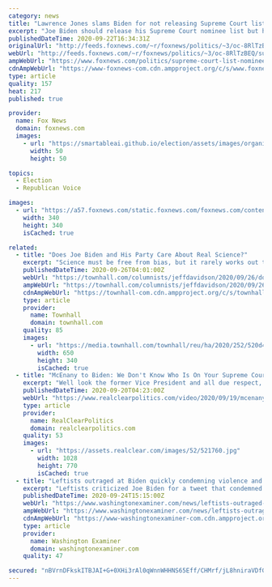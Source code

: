 ```yaml
---
category: news
title: "Lawrence Jones slams Biden for not releasing Supreme Court list: ‘Swing voters and moderates want to know’"
excerpt: "Joe Biden should release his Supreme Court nominee list but he doesn't want to \"box himself in,\" Fox Nation host Lawrence Jones said."
publishedDateTime: 2020-09-22T16:34:31Z
originalUrl: "http://feeds.foxnews.com/~r/foxnews/politics/~3/oc-8RlTzBEQ/supreme-court-list-nominee-biden"
webUrl: "http://feeds.foxnews.com/~r/foxnews/politics/~3/oc-8RlTzBEQ/supreme-court-list-nominee-biden"
ampWebUrl: "https://www.foxnews.com/politics/supreme-court-list-nominee-biden.amp"
cdnAmpWebUrl: "https://www-foxnews-com.cdn.ampproject.org/c/s/www.foxnews.com/politics/supreme-court-list-nominee-biden.amp"
type: article
quality: 157
heat: 217
published: true

provider:
  name: Fox News
  domain: foxnews.com
  images:
    - url: "https://smartableai.github.io/election/assets/images/organizations/foxnews.com-50x50.jpg"
      width: 50
      height: 50

topics:
  - Election
  - Republican Voice

images:
  - url: "https://a57.foxnews.com/static.foxnews.com/foxnews.com/content/uploads/2018/09/340/340/calebparkeheadshot0622182.jpg?ve=1&tl=1"
    width: 340
    height: 340
    isCached: true

related:
  - title: "Does Joe Biden and His Party Care About Real Science?"
    excerpt: "Science must be free from bias, but it rarely works out that way. A flurry of mainstream media reporters and left-leaning politicians, led by Joe Biden, Kamala Harris, and Nancy"
    publishedDateTime: 2020-09-26T04:01:00Z
    webUrl: "https://townhall.com/columnists/jeffdavidson/2020/09/26/does-joe-biden-and-his-party-care-about-real-science-n2576956"
    ampWebUrl: "https://townhall.com/columnists/jeffdavidson/2020/09/26/does-joe-biden-and-his-party-care-about-real-science-n2576956?amp=true"
    cdnAmpWebUrl: "https://townhall-com.cdn.ampproject.org/c/s/townhall.com/columnists/jeffdavidson/2020/09/26/does-joe-biden-and-his-party-care-about-real-science-n2576956?amp=true"
    type: article
    provider:
      name: Townhall
      domain: townhall.com
    quality: 85
    images:
      - url: "https://media.townhall.com/townhall/reu/ha/2020/252/520d45ce-521d-4061-9b89-0dd8991f322c.png"
        width: 650
        height: 340
        isCached: true
  - title: "McEnany to Biden: We Don't Know Who Is On Your Supreme Court List, Tell Voters Where You Stand"
    excerpt: "Well look the former Vice President and all due respect, instead of telling the current president what to do, he needs to tell voters where he stands. We don't know who is on his Supreme Court list. We don't know what kind of justices he would nominate."
    publishedDateTime: 2020-09-20T04:23:00Z
    webUrl: "https://www.realclearpolitics.com/video/2020/09/19/mcenany_to_biden_we_dont_know_who_is_on_your_supreme_court_list_tell_voters_where_you_stand.html#!"
    type: article
    provider:
      name: RealClearPolitics
      domain: realclearpolitics.com
    quality: 53
    images:
      - url: "https://assets.realclear.com/images/52/521760.jpg"
        width: 1028
        height: 770
        isCached: true
  - title: "Leftists outraged at Biden quickly condemning violence and offering prayers for officers shot in Louisville"
    excerpt: "Leftists criticized Joe Biden for a tweet that condemned violence and offered prayers for the police officers shot in Louisville, Kentucky, during protests and riots that followed a grand jury decision relating to the death of Breonna Taylor."
    publishedDateTime: 2020-09-24T15:15:00Z
    webUrl: "https://www.washingtonexaminer.com/news/leftists-outraged-at-biden-quickly-condemning-violence-and-offering-prayers-for-officers-shot-in-louisville"
    ampWebUrl: "https://www.washingtonexaminer.com/news/leftists-outraged-at-biden-quickly-condemning-violence-and-offering-prayers-for-officers-shot-in-louisville?_amp=true"
    cdnAmpWebUrl: "https://www-washingtonexaminer-com.cdn.ampproject.org/c/s/www.washingtonexaminer.com/news/leftists-outraged-at-biden-quickly-condemning-violence-and-offering-prayers-for-officers-shot-in-louisville?_amp=true"
    type: article
    provider:
      name: Washington Examiner
      domain: washingtonexaminer.com
    quality: 47

secured: "nBVrnDFkskITBJAI+G+0XHi3rAl0qWnnWHHNS65Eff/CHMrf/jL8hniraVDfGCIinVKQSMedJtdKik+g4pDZwPEAgAdbkH5Fg3zAzDIfBYxJWGtK9F4mmBDDuYvQKbYJx1ZQAH1YXfp5MTvvRO1/IRKQhjBKIIJ0Dyptix9anSYFchz5oQjXko5xD4Shdqarx2r/St02iMmhygBBrBftAo4dZPXhuben8sMDXLxs2fRgG49t7gBPFQ/xsZZEX1IY51UBX0yWvy9dvwxOwQTy2jbvkbcvkgQLChYiCvXmpKICFl7eQ4i23Wn1GnouCbyiW/DTvt55UBSgXV4Hfi180AWV2QmMU+4hGoKgfpHrCbE=;06+KEKT5sVulllAZqNgYFQ=="
---
```


